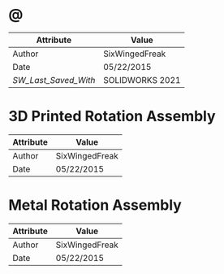# @
| Attribute | Value |
| ---  | ---     |
| Author | SixWingedFreak |
| Date | 05/22/2015 |
| _SW_Last_Saved_With_ | SOLIDWORKS 2021 |
# 3D Printed Rotation Assembly
| Attribute | Value |
| ---  | ---     |
| Author | SixWingedFreak |
| Date | 05/22/2015 |
# Metal Rotation Assembly
| Attribute | Value |
| ---  | ---     |
| Author | SixWingedFreak |
| Date | 05/22/2015 |
